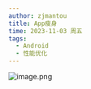 ```yaml
---
author: zjmantou
title: App瘦身
time: 2023-11-03 周五
tags:
  - Android
  - 性能优化
---
```

![image.png](https://zjmantou-drawingbed.oss-cn-hangzhou.aliyuncs.com/picture/202311031553149.png)
